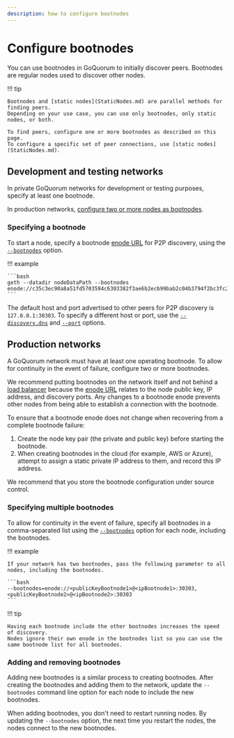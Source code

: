 ```yaml
---
description: how to configure bootnodes
---
```


# Configure bootnodes

You can use bootnodes in GoQuorum to initially discover peers.
Bootnodes are regular nodes used to discover other nodes.

!!! tip

    Bootnodes and [static nodes](StaticNodes.md) are parallel methods for finding peers.
    Depending on your use case, you can use only bootnodes, only static nodes, or both.

    To find peers, configure one or more bootnodes as described on this page.
    To configure a specific set of peer connections, use [static nodes](StaticNodes.md).

## Development and testing networks

In private GoQuorum networks for development or testing purposes, specify at least one bootnode.

In production networks, [configure two or more nodes as bootnodes](#production-networks).

### Specifying a bootnode

To start a node, specify a bootnode [enode URL](https://eth.wiki/en/fundamentals/enode-url-format) for P2P discovery,
using the [`--bootnodes`](https://geth.ethereum.org/docs/interface/command-line-options) option.

!!! example

    ```bash
    geth --datadir nodeDataPath --bootnodes enode://c35c3ec90a8a51fd5703594c6303382f3ae6b2ecb99bab2c04b3794f2bc3fc2631dabb0c08af795787a6c004d8f532230ae6e9925cbbefb0b28b79295d615f@127.0.0.1:30303
    ```

The default host and port advertised to other peers for P2P discovery is `127.0.0.1:30303`. To
specify a different host or port, use the
[`--discovery.dns`](https://geth.ethereum.org/docs/interface/command-line-options) and
[`--port`](https://geth.ethereum.org/docs/interface/command-line-options) options.

## Production networks

A GoQuorum network must have at least one operating bootnode.
To allow for continuity in the event of failure, configure two or more bootnodes.

We recommend putting bootnodes on the network itself and not behind a [load balancer](HighAvailability.md) because the
[enode URL](https://eth.wiki/en/fundamentals/enode-url-format) relates to the node public key, IP address, and discovery ports.
Any changes to a bootnode enode prevents other nodes from being able to establish a connection with the bootnode.

To ensure that a bootnode enode does not change when recovering from a complete bootnode failure:

1. Create the node key pair (the private and public key) before starting the bootnode.
1. When creating bootnodes in the cloud (for example, AWS or Azure), attempt to assign a static private IP address to
   them, and record this IP address.

We recommend that you store the bootnode configuration under source control.

### Specifying multiple bootnodes

To allow for continuity in the event of failure, specify all bootnodes in a comma-separated list using the
[`--bootnodes`](https://geth.ethereum.org/docs/interface/command-line-options) option for each node, including the bootnodes. 

!!! example

    If your network has two bootnodes, pass the following parameter to all nodes, including the bootnodes.

    ```bash
    --bootnodes=enode://<publicKeyBootnode1>@<ipBootnode1>:30303,<publicKeyBootnode2>@<ipBootnode2>:30303
    ```

!!! tip

    Having each bootnode include the other bootnodes increases the speed of discovery.
    Nodes ignore their own enode in the bootnodes list so you can use the same bootnode list for all bootnodes.

### Adding and removing bootnodes

Adding new bootnodes is a similar process to creating bootnodes.
After creating the bootnodes and adding them to the network, update the `--bootnodes` command line option for each node
to include the new bootnodes.

When adding bootnodes, you don't need to restart running nodes.
By updating the `--bootnodes` option, the next time you restart the nodes, the nodes connect to the new bootnodes.
